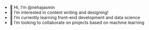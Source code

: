 - 👋 Hi, I’m @nehajasmin
- 👀 I’m interested in content writing and designing! 
- 🌱 I’m currently learning front-end development and data science
- 💞️ I’m looking to collaborate on projects based on machine learning


<!---
nehajasmin/nehajasmin is a ✨ special ✨ repository because its `README.md` (this file) appears on your GitHub profile.
You can click the Preview link to take a look at your changes.
--->
